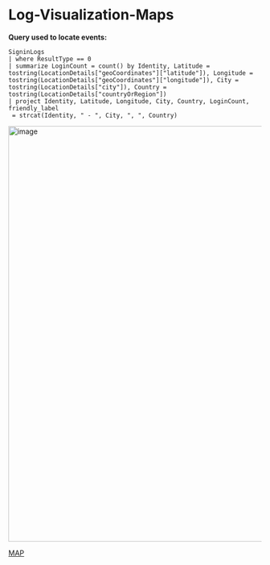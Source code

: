 # Log-Visualization-Maps

**Query used to locate events:**

```kql
SigninLogs
| where ResultType == 0
| summarize LoginCount = count() by Identity, Latitude =
tostring(LocationDetails["geoCoordinates"]["latitude"]), Longitude =
tostring(LocationDetails["geoCoordinates"]["longitude"]), City =
tostring(LocationDetails["city"]), Country =
tostring(LocationDetails["countryOrRegion"])
| project Identity, Latitude, Longitude, City, Country, LoginCount, friendly_label
 = strcat(Identity, " - ", City, ", ", Country)
```

<img width="1561" height="825" alt="image" src="https://github.com/user-attachments/assets/3f3d6cbf-b5d4-46b8-9cc4-876a863c1f84" />

[MAP](https://github.com/JustinSoflin/Log-Visualization-Maps/blob/main/my%20workbook.json)
